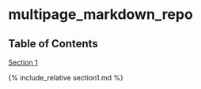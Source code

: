 # multipage_markdown_repo
## Table of Contents
[Section 1](section1.md)

{% include_relative section1.md %}
